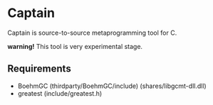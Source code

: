 
# Captain

Captain is source-to-source metaprogramming tool for C.

**warning!**
This tool is very experimental stage.

## Requirements
- BoehmGC (thirdparty/BoehmGC/include) (shares/libgcmt-dll.dll)
- greatest (include/greatest.h)
